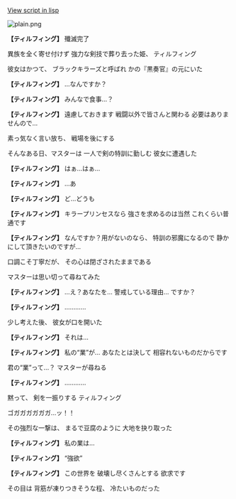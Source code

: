 [View script in lisp](../scripts/10147201.txt)

![plain.png](../images/backgrounds/plain.png)

**【ティルフィング】**
殲滅完了

異族を全く寄せ付けず
強力な剣技で葬り去った姫、
ティルフィング

彼女はかつて、
ブラックキラーズと呼ばれ
かの『黒奏官』の元にいた

**【ティルフィング】**
…なんですか？

**【ティルフィング】**
みんなで食事…？

**【ティルフィング】**
遠慮しておきます
戦闘以外で皆さんと関わる
必要はありませんので…

素っ気なく言い放ち、
戦場を後にする

そんなある日、マスターは
一人で剣の特訓に勤しむ
彼女に遭遇した

**【ティルフィング】**
はぁ…はぁ…

**【ティルフィング】**
…あ

**【ティルフィング】**
ど…どうも

**【ティルフィング】**
キラープリンセスなら
強さを求めるのは当然
これくらい普通です

**【ティルフィング】**
なんですか？用がないのなら、
特訓の邪魔になるので
静かにして頂きたいのですが…

口調こそ丁寧だが、
その心は閉ざされたままである

マスターは思い切って尋ねてみた

**【ティルフィング】**
…え？あなたを…
警戒している理由…
ですか？

**【ティルフィング】**
…………

少し考えた後、
彼女が口を開いた

**【ティルフィング】**
それは…

**【ティルフィング】**
私の“業”が…
あなたとは決して
相容れないものだからです

君の“業”って…？
マスターが尋ねる

**【ティルフィング】**
…………

黙って、
剣を一振りする
ティルフィング

ゴガガガガガガ…ッ！！

その強烈な一撃は、
まるで豆腐のように
大地を抉り取った

**【ティルフィング】**
私の業は…

**【ティルフィング】**
“強欲”

**【ティルフィング】**
この世界を
破壊し尽くさんとする
欲求です

その目は
背筋が凍りつきそうな程、
冷たいものだった
